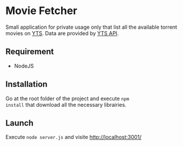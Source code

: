 Movie Fetcher
==============

Small application for private usage only that list all the available torrent movies on [YTS](http://yts.re/). Data are provided by [YTS API](http://yts.re/api).

## Requirement

* NodeJS

## Installation

Go at the root folder of the project and execute <code>npm install</code> that download all the necessary librairies.

## Launch

Execute <code>node server.js</code> and visite [http://localhost:3001/](http://localhost:3001/)
